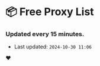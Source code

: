 # :package: Free Proxy List
### Updated every 15 minutes.

- Last updated: `2024-10-30 11:06`

:heart:
